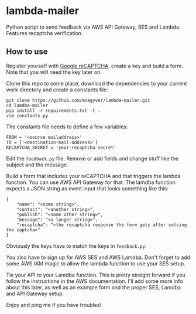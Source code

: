 # lambda-mailer
Python script to send feedback via AWS API Gateway, SES and Lambda. Features recaptcha verification.

## How to use

Register yourself with [Google reCAPTCHA](https://www.google.com/recaptcha), create a key and build a form. Note that you will need the key later on.

Clone this repo to some place, download the dependencies to your current work directory and create a constants file:

```
git clone https://github.com/moegyver/lambda-mailer.git
cd lamdba-mailer
pip install -r requirements.txt -t .
vim constants.py
```

The constants file needs to define a few variables:

```
FROM = '<source mailaddress>'
TO = ['<destination-mail-address>']
RECAPTCHA_SECRET = 'your-recaptcha-secret'
```

Edit the `feedback.py` file. Remove or add fields and change stuff like the subject and the message. 

Build a form that includes your reCAPTCHA and that triggers the lambda function. You can use AWS API Gateway for that. The lamdba function expects a JSON string as event input that looks something like this:

```
{
    "name": "<some string>",
    "contact": "<another string>",
    "publish": "<some other string>",
    "message": "<a longer string>",
    "recaptcha": "<the recaptcha response the form gets after solving the captcha>"
}
```

Obviously the keys have to match the keys in `feedback.py`.

You also have to sign up for AWS SES and AWS Lamdba. Don't forget to add some AWS IAM magic to allow the lambda function to use your SES setup.

Tie your API to your Lamdba function. This is pretty straight forward if you follow the instructions in the AWS documentation. I'll add some more info about this later, as well as an example form and the proper SES, Lamdba and API Gateway setup.

Enjoy and ping me if you have troubles!

